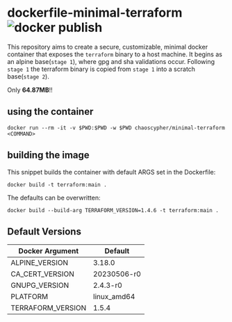 # dockerfile-minimal-terraform ![docker publish](https://github.com/ChaosCypher/dockerfile-minimal-terraform/actions/workflows/release.yaml/badge.svg)
This repository aims to create a secure, customizable, minimal docker container that exposes the `terraform` binary to a host machine. It begins as an alpine base(`stage 1`), where gpg and sha validations occur. Following `stage 1` the terraform binary is copied from `stage 1` into a scratch base(`stage 2`).

Only **64.87MB**!!

## using the container

```shell
docker run --rm -it -v $PWD:$PWD -w $PWD chaoscypher/minimal-terraform <COMMAND>
```

## building the image

This snippet builds the container with default ARGS set in the Dockerfile:

```shell
docker build -t terraform:main .
```

The defaults can be overwritten:

```shell
docker build --build-arg TERRAFORM_VERSION=1.4.6 -t terraform:main .
```

## Default Versions

|Docker Argument         |Default    |
------------------------ | -----------
|ALPINE_VERSION          |3.18.0     |
|CA_CERT_VERSION         |20230506-r0|
|GNUPG_VERSION           |2.4.3-r0   |
|PLATFORM                |linux_amd64|
|TERRAFORM_VERSION       |1.5.4      |
